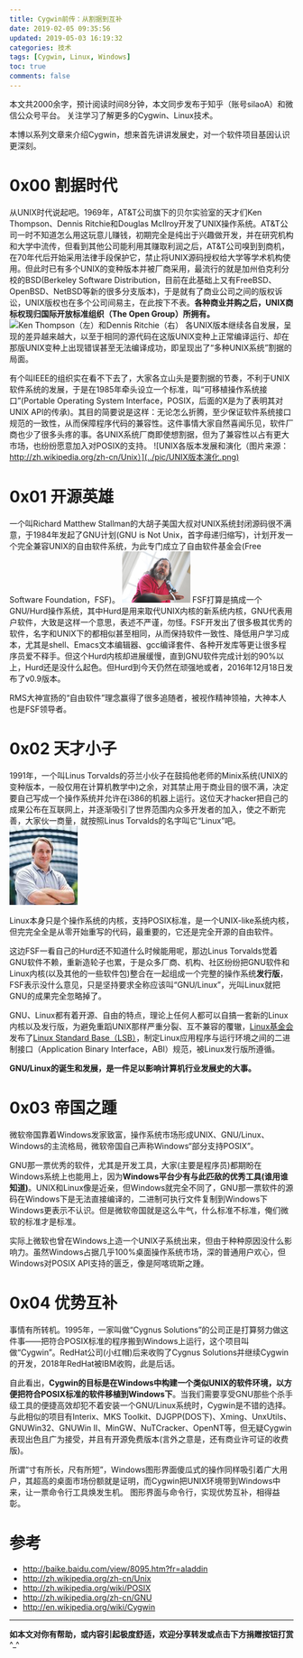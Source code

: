 ```yaml
---
title: Cygwin前传：从割据到互补
date: 2019-02-05 09:35:56
updated: 2019-05-03 16:19:32
categories: 技术
tags: [Cygwin, Linux, Windows]
toc: true
comments: false
---
```


本文共2000余字，预计阅读时间8分钟，本文同步发布于知乎（账号silaoA）和微信公众号平台。
关注学习了解更多的Cygwin、Linux技术。

本博以系列文章来介绍Cygwin，想来首先讲讲发展史，对一个软件项目基因认识更深刻。

<!--more-->
<!-- [toc] -->

# 0x00 割据时代
从UNIX时代说起吧。1969年，AT&T公司旗下的贝尔实验室的天才们Ken Thompson、Dennis Ritchie和Douglas McIlroy开发了UNIX操作系统。AT&T公司一时不知道怎么用这玩意儿赚钱，初期完全是纯出于兴趣做开发，并在研究机构和大学中流传，但看到其他公司能利用其赚取利润之后，AT&T公司嗅到到商机，在70年代后开始采用法律手段保护它，禁止将UNIX源码授权给大学等学术机构使用。但此时已有多个UNIX的变种版本并被厂商采用，最流行的就是加州伯克利分校的BSD(Berkeley Software Distribution，目前在此基础上又有FreeBSD、OpenBSD、NetBSD等新的很多分支版本)，于是就有了商业公司之间的版权诉讼，UNIX版权也在多个公司间易主，在此按下不表。**各种商业并购之后，UNIX商标权现归国际开放标准组织（The Open Group）所拥有。**
![Ken Thompson（左）和Dennis Ritchie（右）](../../../pic/KT和DR.png)
各UNIX版本继续各自发展，呈现的差异越来越大，以至于相同的源代码在这版UNIX变种上正常编译运行、却在那版UNIX变种上出现错误甚至无法编译成功，即呈现出了“多种UNIX系统”割据的局面。

有个叫IEEE的组织实在看不下去了，大家各立山头是要割据的节奏，不利于UNIX软件系统的发展，于是在1985年牵头设立一个标准，叫“可移植操作系统接口”(Portable Operating System Interface，POSIX，后面的X是为了表明其对UNIX API的传承)。其目的简要说是这样：无论怎么折腾，至少保证软件系统接口规范的一致性，从而保障程序代码的兼容性。这件事情大家自然喜闻乐见，软件厂商也少了很多头疼的事。各UNIX系统厂商即使想割据，但为了兼容性以占有更大市场，也纷纷愿意加入对POSIX的支持。
![UNIX各版本发展和演化（图片来源：http://zh.wikipedia.org/zh-cn/Unix）](../pic/UNIX版本演化.png)

# 0x01 开源英雄
一个叫Richard Matthew Stallman的大胡子美国大叔对UNIX系统封闭源码很不满意，于1984年发起了GNU计划(GNU is Not Unix，首字母递归缩写)，计划开发一个完全兼容UNIX的自由软件系统，为此专门成立了自由软件基金会(Free Software Foundation，FSF)。
![RMS大神](../pic/RMS.png)
FSF打算是搞成一个GNU/Hurd操作系统，其中Hurd是用来取代UNIX内核的新系统内核，GNU代表用户软件，大致是这样一个意思，表述不严谨，勿怪。FSF开发出了很多极其优秀的软件，名字和UNIX下的都相似甚至相同，从而保持软件一致性、降低用户学习成本，尤其是shell、Emacs文本编辑器、gcc编译套件、各种开发库等更让很多程序员爱不释手。但这个Hurd内核却进展缓慢，直到GNU软件完成计划的90%以上，Hurd还是没什么起色。但Hurd到今天仍然在顽强地或者，2016年12月18日发布了v0.9版本。

RMS大神宣扬的“自由软件”理念赢得了很多追随者，被视作精神领袖，大神本人也是FSF领导者。

# 0x02 天才小子
1991年，一个叫Linus Torvalds的芬兰小伙子在鼓捣他老师的Minix系统(UNIX的变种版本，一般仅用在计算机教学中)之余，对其禁止用于商业目的很不满，决定要自己写成一个操作系统并允许在i386的机器上运行。这位天才hacker把自己的成果公布在互联网上，并逐渐吸引了世界范围内众多开发者的加入，使之不断完善，大家伙一商量，就按照Linus Torvalds的名字叫它“Linux”吧。
![Linus Torvalds](../pic/Linus.png)

Linux本身只是个操作系统的内核，支持POSIX标准，是一个UNIX-like系统内核，但完完全全是从零开始重写的代码，最重要的，它还是完全开源的自由软件。

这边FSF一看自己的Hurd还不知道什么时候能用呢，那边Linus Torvalds觉着GNU软件不赖，重新造轮子也累，于是众多厂商、机构、社区纷纷把GNU软件和Linux内核(以及其他的一些软件包)整合在一起组成一个完整的操作系统**发行版**，FSF表示没什么意见，只是坚持要求全称应该叫“GNU/Linux”，光叫Linux就把GNU的成果完全忽略掉了。

GNU、Linux都有着开源、自由的特点，理论上任何人都可以自搞一套新的Linux内核以及发行版，为避免重蹈UNIX那样严重分裂、互不兼容的覆辙，[Linux基金会](https://www.linuxfoundation.org)发布了[Linux Standard Base（LSB）](https://refspecs.linuxfoundation.org/lsb.shtml)，制定Linux应用程序与运行环境之间的二进制接口（Application Binary Interface，ABI）规范，被Linux发行版所遵循。

**GNU/Linux的诞生和发展，是一件足以影响计算机行业发展史的大事。**

# 0x03 帝国之踵
微软帝国靠着Windows发家致富，操作系统市场形成UNIX、GNU/Linux、Windows的主流格局，微软帝国自己声称Windows“部分支持POSIX”。

GNU那一票优秀的软件，尤其是开发工具，大家(主要是程序员)都期盼在Windows系统上也能用上，因为**Windows平台少有与此匹敌的优秀工具(谁用谁知道)**。UNIX和Linux像是近亲，但Windows就完全不同了，GNU那一票软件的源码在Windows下是无法直接编译的，二进制可执行文件复制到Windows下Windows更表示不认识。但是微软帝国就是这么牛气，什么标准不标准，俺们微软的标准才是标准。

实际上微软也曾在Windows上造一个UNIX子系统出来，但由于种种原因没什么影响力。虽然Windows占据几乎100%桌面操作系统市场，深的普通用户欢心，但Windows对POSIX API支持的匮乏，像是阿喀琉斯之踵。

# 0x04 优势互补
事情有所转机。1995年，一家叫做“Cygnus Solutions”的公司正是打算努力做这件事——把符合POSIX标准的程序搬到Windows上运行，这个项目叫做“Cygwin”。RedHat公司(小红帽)后来收购了Cygnus Solutions并继续Cygwin的开发，2018年RedHat被IBM收购，此是后话。

自此看出，**Cygwin的目标是在Windows中构建一个类似UNIX的软件环境，以方便把符合POSIX标准的软件移植到Windows下**。当我们需要享受GNU那些个杀手级工具的便捷高效却犯不着安装一个GNU/Linux系统时，Cygwin是不错的选择。与此相似的项目有Interix、MKS Toolkit、DJGPP(DOS下)、Xming、UnxUtils、GNUWin32、GNUWin II、MinGW、NuTCracker、OpenNT等，但无疑Cygwin表现出色且广为接受，并且有开源免费版本(言外之意是，还有商业许可证的收费版)。

所谓“寸有所长，尺有所短”，Windows图形界面傻瓜式的操作同样吸引着广大用户，其超高的桌面市场份额就是证明，而Cygwin把UNIX环境带到Windows中来，让一票命令行工具焕发生机。
图形界面与命令行，实现优势互补，相得益彰。

# 参考
- <http://baike.baidu.com/view/8095.htm?fr=aladdin>
- <http://zh.wikipedia.org/zh-cn/Unix>
- <http://zh.wikipedia.org/wiki/POSIX>
- <http://zh.wikipedia.org/zh-cn/GNU>
- <http://en.wikipedia.org/wiki/Cygwin>

---
**如本文对你有帮助，或内容引起极度舒适，欢迎分享转发或点击下方捐赠按钮打赏** ^_^